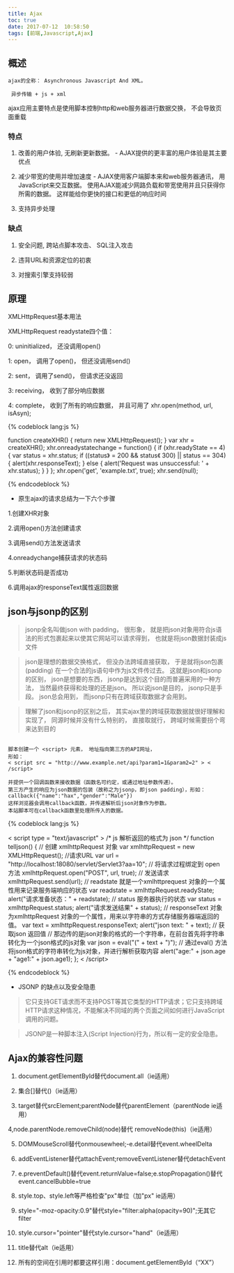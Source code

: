 ```yaml
---
title: Ajax
toc: true
date: 2017-07-12  10:58:50
tags: [前端,Javascript,Ajax]
---
```


## 概述

`ajax的全称： Asynchronous Javascript And XML。 `

` 异步传输 + js + xml`

ajax应用主要特点是使用脚本控制http和web服务器进行数据交换， 不会导致页面重载

### 特点

1. 改善的用户体验, 无刷新更新数据。 - AJAX提供的更丰富的用户体验是其主要优点 

2. 减少带宽的使用并增加速度 - AJAX使用客户端脚本来和web服务器通讯， 用JavaScript来交互数据。 使用AJAX能减少网路负载和带宽使用并且只获得你所需的数据。 这样能给你更快的接口和更低的响应时间

3. 支持异步处理


### 缺点

1. 安全问题, 跨站点脚本攻击、 SQL注入攻击 

2. 违背URL和资源定位的初衷 

3. 对搜索引擎支持较弱


## 原理

XMLHttpRequest基本用法

XMLHttpRequest readystate四个值： 

0: uninitialized， 还没调用open() 

1: open， 调用了open()， 但还没调用send()
 
2: sent， 调用了send()， 但请求还没返回 

3: receiving， 收到了部分响应数据 

4: complete， 收到了所有的响应数据， 并且可用了 xhr.open(method, url, isAsyn);

{% codeblock lang:js %}

function createXHR() {
    return new XMLHttpRequest();
}
var xhr = createXHR();
xhr.onreadystatechange = function() {
    if (xhr.readyState == 4) {
        var status = xhr.status;
        if ((status》 = 200 && status《 300) || status == 304) { alert(xhr.responseText); } else { alert('Request was unsuccessful: ' + xhr.status); }
    }
};
xhr.open('get', 'example.txt', true);
xhr.send(null);

{% endcodeblock %}


* 原生ajax的请求总结为一下六个步骤

1.创建XHR对象

2.调用open()方法创建请求

3.调用send()方法发送请求

4.onreadychange捕获请求的状态码

5.判断状态码是否成功

6.调用ajax的responseText属性返回数据

## json与jsonp的区别

>jsonp全名叫做json with padding， 很形象， 就是把json对象用符合js语法的形式包裹起来以使其它网站可以请求得到， 也就是将json数据封装成js文件

>json是理想的数据交换格式， 但没办法跨域直接获取， 于是就将json包裹(padding) 在一个合法的js语句中作为js文件传过去。 这就是json和jsonp的区别， json是想要的东西， jsonp是达到这个目的而普遍采用的一种方法， 当然最终获得和处理的还是json。 所以说json是目的， jsonp只是手段。 json总会用到， 而jsonp只有在跨域获取数据才会用到。

>理解了json和jsonp的区别之后， 其实ajax里的跨域获取数据就很好理解和实现了， 同源时候并没有什么特别的， 直接取就行， 跨域时候需要拐个弯来达到目的


```

脚本创建一个 <script> 元素， 地址指向第三方的API网址， 
形如： 
< script src = "http://www.example.net/api?param1=1&param2=2" > < /script> 

并提供一个回调函数来接收数据（函数名可约定，或通过地址参数传递）。 
第三方产生的响应为json数据的包装（故称之为jsonp，即json padding），形如： callback({"name":"hax","gender":"Male"}) 
这样浏览器会调用callback函数，并传递解析后json对象作为参数。
本站脚本可在callback函数里处理所传入的数据。

```

{% codeblock lang:js %}

  < script type = "text/javascript" >
    /* js 解析返回的格式为 json */
    function telljson() {
        // 创建 xmlhttpRequest 对象
        var xmlhttpRequest = new XMLHttpRequest();
        //请求URL
        var url = "http://localhost:18080/servlet/Servlet3?aa=10";
        // 将请求过程绑定到 open 方法
        xmlhttpRequest.open("POST", url, true);
        // 发送请求
        xmlhttpRequest.send(url);
        // readstate 就是一个xmlhttprequest 对象的一个属性用来记录服务端响应的状态
        var readstate = xmlhttpRequest.readyState;
        alert("请求准备状态：" + readstate);
        // status 服务器执行的状态
        var status = xmlhttpRequest.status;
        alert("请求发送结果" + status);
        // responseText 对象为xmlhttpRequest 对象的一个属性，用来以字符串的方式存储服务器端返回的值。
        var text = xmlhttpRequest.responseText;
        alert("json text: " + text);
        // 获取json 返回值
        // 那边传的是json对象的格式的一个字符串，在前台首先将字符串转化为一个json格式的js对象
        var json = eval("(" + text + ")");
        // 通过eval() 方法将json格式的字符串转化为js对象，并进行解析获取内容
        alert("age:" + json.age + "age1:" + json.age1);
    };
   < /script>

{% endcodeblock %}


* JSONP 的缺点以及安全隐患

>它只支持GET请求而不支持POST等其它类型的HTTP请求；它只支持跨域HTTP请求这种情况，不能解决不同域的两个页面之间如何进行JavaScript调用的问题。

>JSONP是一种脚本注入(Script Injection)行为，所以有一定的安全隐患。


## Ajax的兼容性问题

1. document.getElementById替代document.all（ie适用）

2. 集合[]替代()（ie适用）

3. target替代srcElement;parentNode替代parentElement（parentNode ie适用）

4,node.parentNode.removeChild(node)替代
removeNode(this)（ie适用）

5. DOMMouseScroll替代onmousewheel;-e.detail替代event.wheelDelta

6. addEventListener替代attachEvent;removeEventListener替代detachEvent

7. e.preventDefault()替代event.returnValue=false;e.stopPropagation()替代event.cancelBubble=true

8. style.top、style.left等严格检查"px"单位（加"px" ie适用）

9. style="-moz-opacity:0.9"替代style="filter:alpha(opacity=90)";无其它filter

10. style.cursor="pointer"替代style.cursor="hand"（ie适用）

11. title替代alt（ie适用）

12. 所有的空间在引用时都要这样引用：document.getElementById（“XX”）





